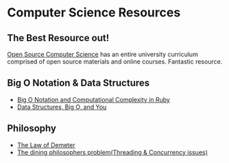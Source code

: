 # Computer Science Resources

## The Best Resource out!

[Open Source Computer Science](https://github.com/open-source-society/computer-science) has an entire university curriculum comprised of open source materials and online courses. Fantastic resource.

## Big O Notation & Data Structures

  - [Big O Notation and Computational Complexity in Ruby](https://samurails.com/interview/big-o-notation-complexity-ruby/)
  - [Data Structures, Big O, and You](http://www.sitepoint.com/data-structures-big-o-and-you/)

## Philosophy

  - [The Law of Demeter](https://en.wikipedia.org/wiki/Law_of_Demeter)
  - [The dining philosophers problem(Threading & Concurrency issues)](https://en.wikipedia.org/wiki/Dining_philosophers_problem)
